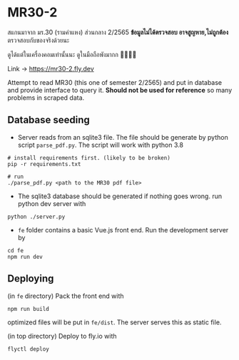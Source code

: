 MR30-2
===

สแกนมาจาก มร.30 (รามคำแหง) ส่วนกลาง 2/2565
__ข้อมูลไม่ได้ตรวจสอบ อาจสูญหาย,ไม่ถูกต้อง__ ตรวจสอบกับของจริงด้วยนะ

ดูได้แต่ในเครื่องคอมเท่านั้นนะ ดูในมือถือพังมากก 🥹🥹🥹🥹

Link -> https://mr30-2.fly.dev

Attempt to read MR30 (this one of semester 2/2565) and put in database and provide interface to query it. __Should not be used for reference__ so many problems in scraped data.

## Database seeding
- Server reads from an sqlite3 file. The file should be generate by python script `parse_pdf.py`. The script will work with python 3.8

```
# install requirements first. (likely to be broken)
pip -r requirements.txt

# run
./parse_pdf.py <path to the MR30 pdf file>
```

- The sqlite3 database should be generated if nothing goes wrong. run python dev server with
```
python ./server.py
```

- `fe` folder contains a basic Vue.js front end. Run the development server by
```
cd fe
npm run dev
```

## Deploying

(in `fe` directory) Pack the front end with
```bash
npm run build
```

optimized files will be put in `fe/dist`. The server serves this as static file.

(in top directory) Deploy to fly.io with
```
flyctl deploy
```
